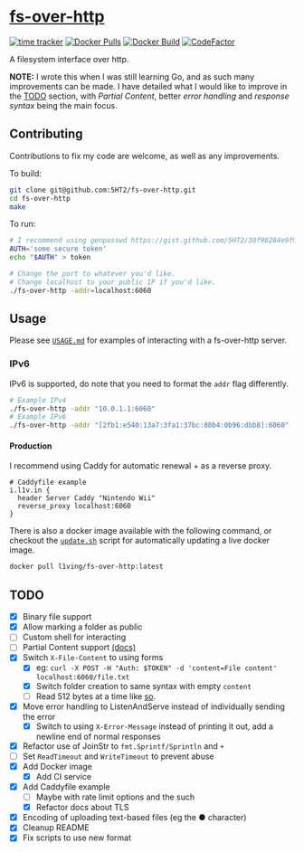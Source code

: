 # [fs-over-http](https://i.l1v.in)
[![time tracker](https://wakatime.com/badge/github/l1ving/fs-over-http.svg)](https://wakatime.com/badge/github/l1ving/fs-over-http)
[![Docker Pulls](https://img.shields.io/docker/pulls/l1ving/fs-over-http?logo=docker&logoColor=white)](https://hub.docker.com/r/l1ving/fs-over-http)
[![Docker Build](https://img.shields.io/github/workflow/status/5HT2/fs-over-http/docker-build?logo=docker&logoColor=white)](https://github.com/5HT2/fs-over-http/actions/workflows/docker-build.yml)
[![CodeFactor](https://img.shields.io/codefactor/grade/github/5HT2/fs-over-http?logo=codefactor&logoColor=white)](https://www.codefactor.io/repository/github/5HT2/fs-over-http)

A filesystem interface over http.

**NOTE:** I wrote this when I was still learning Go, and as such many improvements can be made. 
I have detailed what I would like to improve in the [TODO](#todo) section, with *Partial Content*,
better *error handling* and *response syntax* being the main focus.

## Contributing

Contributions to fix my code are welcome, as well as any improvements.

To build:
```bash
git clone git@github.com:5HT2/fs-over-http.git
cd fs-over-http
make
```

To run:
```bash
# I recommend using genpasswd https://gist.github.com/5HT2/30f98284e9f92e1b47b4df6e05a063fc
AUTH='some secure token'
echo "$AUTH" > token

# Change the port to whatever you'd like. 
# Change localhost to your public IP if you'd like.
./fs-over-http -addr=localhost:6060
```

## Usage

Please see [`USAGE.md`](https://github.com/5HT2/fs-over-http/blob/master/USAGE.md) for examples of interacting with
a fs-over-http server.

### IPv6

IPv6 is supported, do note that you need to format the `addr` flag differently.

```bash
# Example IPv4
./fs-over-http -addr "10.0.1.1:6060"
# Example IPv6
./fs-over-http -addr "[2fb1:e540:13a7:3fa1:37bc:80b4:0b96:dbb8]:6060"
```

#### Production

I recommend using Caddy for automatic renewal + as a reverse proxy.
```
# Caddyfile example
i.l1v.in {
  header Server Caddy "Nintendo Wii"
  reverse_proxy localhost:6060
}
```

There is also a docker image available with the following command, or checkout the 
[`update.sh`](https://github.com/5HT2/fs-over-http/blob/master/scripts/update.sh) script for automatically
updating a live docker image.
```bash
docker pull l1ving/fs-over-http:latest
```

## TODO

- [x] Binary file support
- [x] Allow marking a folder as public
- [ ] Custom shell for interacting
- [ ] Partial Content support [(docs)](https://developer.mozilla.org/en-US/docs/Web/HTTP/Status/206)
- [x] Switch `X-File-Content` to using forms
  - [x] eg: `curl -X POST -H "Auth: $TOKEN" -d 'content=File content' localhost:6060/file.txt`
  - [x] Switch folder creation to same syntax with empty `content`
  - [ ] Read 512 bytes at a time like [so](https://pkg.go.dev/github.com/valyala/fasthttp#RequestCtx.SetBodyStream).
- [x] Move error handling to ListenAndServe instead of individually sending the error
  - [x] Switch to using `X-Error-Message` instead of printing it out, add a newline end of normal responses
- [x] Refactor use of JoinStr to `fmt.Sprintf/Sprintln` and `+`
- [ ] Set `ReadTimeout` and `WriteTimeout` to prevent abuse
- [x] Add Docker image
  - [x] Add CI service
- [X] Add Caddyfile example
  - [ ] Maybe with rate limit options and the such
  - [X] Refactor docs about TLS
- [x] Encoding of uploading text-based files (eg the ● character)
- [x] Cleanup README
- [x] Fix scripts to use new format
